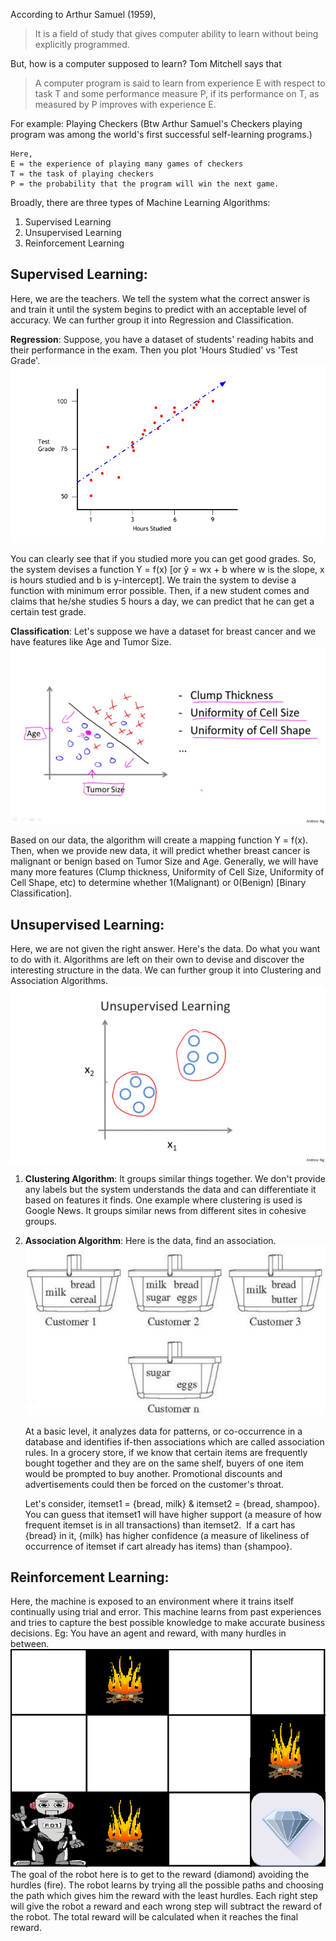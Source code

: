 
According to Arthur Samuel (1959),
> It is a field of study that gives computer ability to learn without being explicitly programmed.

But, how is a computer supposed to learn? Tom Mitchell says that
>A computer program is said to learn from experience E with respect to task T and some performance measure P, if its performance on T, as measured by P improves with experience E.

For example: Playing Checkers (Btw Arthur Samuel's Checkers playing program was among the world's first successful self-learning programs.) 

```
Here,
E = the experience of playing many games of checkers
T = the task of playing checkers
P = the probability that the program will win the next game.
```

Broadly, there are three types of Machine Learning Algorithms:
1. Supervised Learning
1. Unsupervised Learning
1. Reinforcement Learning

## Supervised Learning:

Here, we are the teachers. We tell the system what the correct answer is and train it until the system begins to predict with an acceptable level of accuracy. We can further group it into Regression and Classification.

**Regression**: Suppose, you have a dataset of students' reading habits and their performance in the exam. Then you plot 'Hours Studied' vs 'Test Grade'.
![Hours Studied vs Test Grade](/images/hour_vs_test.png)

You can clearly see that if you studied more you can get good grades. So, the system devises a function Y = f(x) [or ŷ = wx + b where w is the slope, x is hours studied and b is y-intercept]. We train the system to devise a function with minimum error possible. Then, if a new student comes and claims that he/she studies 5 hours a day, we can predict that he can get a certain test grade.

**Classification**: Let's suppose we have a dataset for breast cancer and we have features like Age and Tumor Size.
![Classification Supervised](/images/classification_supervised.png)

Based on our data, the algorithm will create a mapping function Y = f(x). Then, when we provide new data, it will predict whether breast cancer is malignant or benign based on Tumor Size and Age. Generally, we will have many more features (Clump thickness, Uniformity of Cell Size, Uniformity of Cell Shape, etc) to determine whether 1(Malignant) or 0(Benign) [Binary Classification].

## Unsupervised Learning: 

Here, we are not given the right answer. Here's the data. Do what you want to do with it. Algorithms are left on their own to devise and discover the interesting structure in the data. We can further group it into Clustering and Association Algorithms.
![Clustering](/images/clustering.png)

1. **Clustering Algorithm**: It groups similar things together. We don't provide any labels but the system understands the data and can differentiate it based on features it finds. One example where clustering is used is Google News. It groups similar news from different sites in cohesive groups.

2. **Association Algorithm**: Here is the data, find an association.
![Association](/images/association.jpeg)

    At a basic level, it analyzes data for patterns, or co-occurrence in a database and identifies if-then associations which are called association rules. In a grocery store, if we know that certain items are frequently bought together and they are on the same shelf, buyers of one item would be prompted to buy another. Promotional discounts and advertisements could then be forced on the customer's throat. 

    Let's consider, itemset1 = {bread, milk} & itemset2 = {bread, shampoo}. You can guess that itemset1 will have higher support (a measure of how frequent itemset is in all transactions) than itemset2. 
    If a cart has {bread} in it, {milk} has higher confidence (a measure of likeliness of occurrence of itemset if cart already has items) than {shampoo}.

## Reinforcement Learning: 

Here, the machine is exposed to an environment where it trains itself continually using trial and error. This machine learns from past experiences and tries to capture the best possible knowledge to make accurate business decisions.
Eg: You have an agent and reward, with many hurdles in between.
![Robot,Diamond,Fire](/images/robot_diamond_fire.png)
The goal of the robot here is to get to the reward (diamond) avoiding the hurdles (fire). The robot learns by trying all the possible paths and choosing the path which gives him the reward with the least hurdles. Each right step will give the robot a reward and each wrong step will subtract the reward of the robot. The total reward will be calculated when it reaches the final reward.